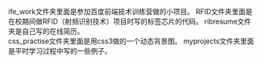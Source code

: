 ife_work文件夹里面是参加百度前端技术训练营做的小项目。
RFID文件夹里面是在校期间做RFID（射频识别技术）项目时写的标签芯片的代码。
ribresume文件夹是自己写的在线简历。<br/>
css_practise文件夹里面是用css3做的一个动态背景图。
myprojects文件夹里面是平时学习过程中写的一些例子。